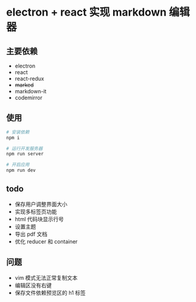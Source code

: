 # electron + react 实现 markdown 编辑器


## 主要依赖
- electron
- react 
- react-redux
- ~~marked~~
- markdown-it
- codemirror

## 使用

```bash
# 安装依赖
npm i 

# 运行开发服务器
npm run server

# 开启应用
npm run dev
```

## todo

- 保存用户调整界面大小
- 实现多标签页功能
- html 代码块显示行号
- 设置主题
- 导出 pdf 文档
- 优化 reducer 和 container

## 问题
- vim 模式无法正常复制文本
- 编辑区没有右键
- 保存文件依赖预览区的 h1 标签